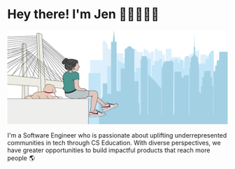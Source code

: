 # Hey there! I'm Jen 👋🏼👩🏻‍💻
<img src="https://raw.githubusercontent.com/Jen-Lopez/Jen-Lopez/master/jl-header.png" alt="Header Image">

I'm a Software Engineer who is passionate about uplifting underrepresented communities in tech through CS Education. With diverse perspectives, we have greater opportunities to build impactful products that reach more people 🌎
